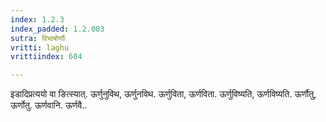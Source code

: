 ```yaml
---
index: 1.2.3
index_padded: 1.2.003
sutra: विभाषोर्णोः
vritti: laghu
vrittiindex: 604

---
```

इडादिप्रत्ययो वा ङित्स्यात्. ऊर्णुनुविथ, ऊर्णुनविथ. ऊर्णुविता, ऊर्णविता. ऊर्णुविष्यति, ऊर्णविष्यति. ऊर्णौतु, ऊर्णोतु. ऊर्णवानि. ऊर्णवै..